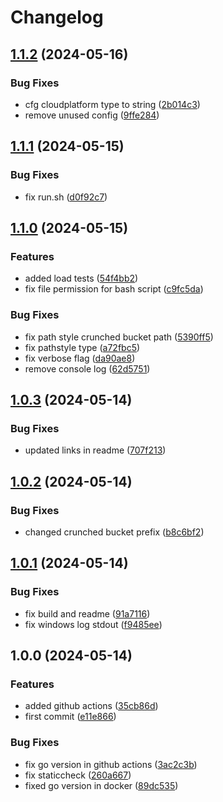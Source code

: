 # Changelog

## [1.1.2](https://github.com/project-n-oss/sidekick-router/compare/v1.1.1...v1.1.2) (2024-05-16)


### Bug Fixes

* cfg cloudplatform type to string ([2b014c3](https://github.com/project-n-oss/sidekick-router/commit/2b014c3dc4dcb5c5d62397432b03b1a6762e635c))
* remove unused config ([9ffe284](https://github.com/project-n-oss/sidekick-router/commit/9ffe284af0cb276bdc211c27cad1e966d58748f9))

## [1.1.1](https://github.com/project-n-oss/sidekick-router/compare/v1.1.0...v1.1.1) (2024-05-15)


### Bug Fixes

* fix run.sh ([d0f92c7](https://github.com/project-n-oss/sidekick-router/commit/d0f92c7aa6da001229cdf01feb905a2c1ed90af9))

## [1.1.0](https://github.com/project-n-oss/sidekick-router/compare/v1.0.3...v1.1.0) (2024-05-15)


### Features

* added load tests ([54f4bb2](https://github.com/project-n-oss/sidekick-router/commit/54f4bb2717827dcac062f57a4771ca1b2180ff36))
* fix file permission for bash script ([c9fc5da](https://github.com/project-n-oss/sidekick-router/commit/c9fc5dadd52e429e32d09431b09b63eb7d4ffef5))


### Bug Fixes

* fix path style crunched bucket path ([5390ff5](https://github.com/project-n-oss/sidekick-router/commit/5390ff53decc2179214b54cb8a485dbad2e8b441))
* fix pathstyle type ([a72fbc5](https://github.com/project-n-oss/sidekick-router/commit/a72fbc5b79be3f9cfd625515a5193390f3f0fb16))
* fix verbose flag ([da90ae8](https://github.com/project-n-oss/sidekick-router/commit/da90ae8b520b849fc326a0fd9a42eaf955d4b7c2))
* remove console log ([62d5751](https://github.com/project-n-oss/sidekick-router/commit/62d5751554ff0dfa446a02280119836c43ab476f))

## [1.0.3](https://github.com/project-n-oss/sidekick-router/compare/v1.0.2...v1.0.3) (2024-05-14)


### Bug Fixes

* updated links in readme ([707f213](https://github.com/project-n-oss/sidekick-router/commit/707f21371831611d89b85ba49400f7b10aa0e565))

## [1.0.2](https://github.com/project-n-oss/sidekick-router/compare/v1.0.1...v1.0.2) (2024-05-14)


### Bug Fixes

* changed crunched bucket prefix ([b8c6bf2](https://github.com/project-n-oss/sidekick-router/commit/b8c6bf2aae07d23ee8a44f1f98ade21f4e989997))

## [1.0.1](https://github.com/project-n-oss/sidekick-router/compare/v1.0.0...v1.0.1) (2024-05-14)


### Bug Fixes

* fix build and readme ([91a7116](https://github.com/project-n-oss/sidekick-router/commit/91a7116e48c2098dcdd9f70a5afbaf950d48edc8))
* fix windows log stdout ([f9485ee](https://github.com/project-n-oss/sidekick-router/commit/f9485ee0354ab2b9fc6f485dd78ce5e0418ec48a))

## 1.0.0 (2024-05-14)


### Features

* added github actions ([35cb86d](https://github.com/project-n-oss/sidekick-router/commit/35cb86dc888a2aaa8d592b095c03d13a4c3ceb10))
* first commit ([e11e866](https://github.com/project-n-oss/sidekick-router/commit/e11e866d8cfbdabb629b75fbf0dca1a73c02be1d))


### Bug Fixes

* fix go version in github actions ([3ac2c3b](https://github.com/project-n-oss/sidekick-router/commit/3ac2c3b1e65a85c77ba7fea962bcce5025e65dd9))
* fix staticcheck ([260a667](https://github.com/project-n-oss/sidekick-router/commit/260a6679a6ebc57cf55c68405f06e6a5c712f88f))
* fixed go version in docker ([89dc535](https://github.com/project-n-oss/sidekick-router/commit/89dc53588204c8fab34b67996a80ce9c3dca0da7))
